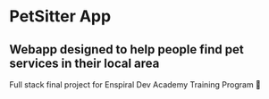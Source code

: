 # PetSitter App

## Webapp designed to help people find pet services in their local area

Full stack final project for Enspiral Dev Academy Training Program 🎉
